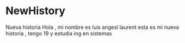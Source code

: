 # NewHistory
Nueva historia
Hola , mi nombre es luis angesl laurent
esta es mi nueva historia , tengo 19 
y estudia ing en sistemas 
